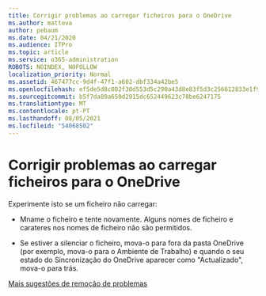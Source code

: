 ```yaml
---
title: Corrigir problemas ao carregar ficheiros para o OneDrive
ms.author: matteva
author: pebaum
ms.date: 04/21/2020
ms.audience: ITPro
ms.topic: article
ms.service: o365-administration
ROBOTS: NOINDEX, NOFOLLOW
localization_priority: Normal
ms.assetid: 467477cc-9d4f-47f1-a602-dbf334a42be5
ms.openlocfilehash: ef5de5d8c002f30d553d5c290a43d8e83f5d3c256612833e1f90ca65b6508e09
ms.sourcegitcommit: b5f7da89a650d2915dc652449623c78be6247175
ms.translationtype: MT
ms.contentlocale: pt-PT
ms.lasthandoff: 08/05/2021
ms.locfileid: "54068502"
---
```

# <a name="fix-problems-uploading-files-to-onedrive"></a>Corrigir problemas ao carregar ficheiros para o OneDrive

Experimente isto se um ficheiro não carregar:
  
- Mname o ficheiro e tente novamente. Alguns nomes de ficheiro e carateres nos nomes de ficheiro não são permitidos. 
    
- Se estiver a silenciar o ficheiro, mova-o para fora da pasta OneDrive (por exemplo, mova-o para o Ambiente de Trabalho) e quando o seu estado do Sincronização do OneDrive aparecer como "Actualizado", mova-o para trás. 
    
[Mais sugestões de remoção de problemas](https://go.microsoft.com/fwlink/?linkid=873155)
  

